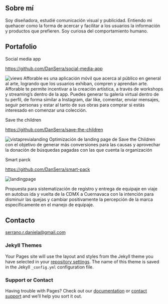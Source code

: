 ## Sobre mí

Soy diseñadora, estudié comunicación visual y publicidad. Entiendo mi quehacer como la forma de acercar y facilitar a los usuarios la información y productos que prefieren. Soy curiosa del comportamiento humano. 

## Portafolio

Social media app

https://github.com/DanSerra/social-media-app

![views](https://user-images.githubusercontent.com/31232183/38585138-6b866e68-3cde-11e8-9e1a-d906dab48565.png)
Afforable es una aplicación móvil que acerca al público en general al arte, logrando que los usuarios exhiban, compren y aprendan arte.  Afforable te permite incentivar a la creación artística, a través de workshops y streaming’s dentro de la app. Puedes generar tu galería virtual dentro de tu perfil, de forma similar a Instagram, dar like, comentar, enviar mensajes, seguir personas y estar al tanto de sus obras para comprar si estás interesado en comenzar una colección. 


Save the children

https://github.com/DanSerra/save-the-children

![vistaprevialanding](https://user-images.githubusercontent.com/31232183/38241711-8afed6b8-36f8-11e8-8ee7-821ca9a6bd70.png)
Optimización de landing page de Save the Children con el objetivo de generar más conversiones para las causas y aprovechar la donación de búsquedas pagadas con las que cuenta la organización


Smart parck

https://github.com/DanSerra/smart-pack

![landingpage](https://user-images.githubusercontent.com/31232183/38585872-15895644-3ce1-11e8-9770-0bc7b4451e03.jpg)

Propuesta para sistematización de registro y entrega de equipaje en viaje en autobus ida y vuelta de la CDMX a Cuernavaca con la intención para disminuir las quejas y cambiar positivamente la percepción de la marca específicamente en el manejo de equipaje.


## Contacto
serrano.r.daniela@gmail.com

### Jekyll Themes

Your Pages site will use the layout and styles from the Jekyll theme you have selected in your [repository settings](https://github.com/DanSerra/portafolio/settings). The name of this theme is saved in the Jekyll `_config.yml` configuration file.

### Support or Contact

Having trouble with Pages? Check out our [documentation](https://help.github.com/categories/github-pages-basics/) or [contact support](https://github.com/contact) and we’ll help you sort it out.
